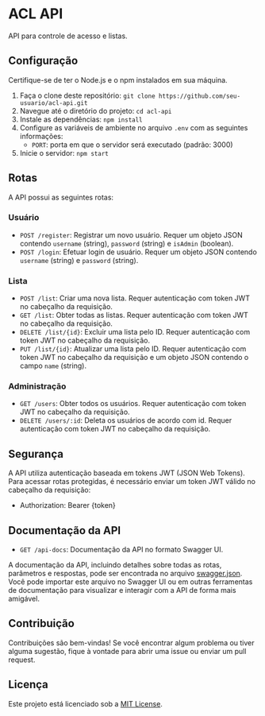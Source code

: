 # ACL API

API para controle de acesso e listas.

## Configuração

Certifique-se de ter o Node.js e o npm instalados em sua máquina.

1. Faça o clone deste repositório: `git clone https://github.com/seu-usuario/acl-api.git`
2. Navegue até o diretório do projeto: `cd acl-api`
3. Instale as dependências: `npm install`
4. Configure as variáveis de ambiente no arquivo `.env` com as seguintes informações:
   - `PORT`: porta em que o servidor será executado (padrão: 3000)
5. Inicie o servidor: `npm start`

## Rotas

A API possui as seguintes rotas:

### Usuário

- `POST /register`: Registrar um novo usuário. Requer um objeto JSON contendo `username` (string), `password` (string) e `isAdmin` (boolean).
- `POST /login`: Efetuar login de usuário. Requer um objeto JSON contendo `username` (string) e `password` (string).

### Lista

- `POST /list`: Criar uma nova lista. Requer autenticação com token JWT no cabeçalho da requisição.
- `GET /list`: Obter todas as listas. Requer autenticação com token JWT no cabeçalho da requisição.
- `DELETE /list/{id}`: Excluir uma lista pelo ID. Requer autenticação com token JWT no cabeçalho da requisição.
- `PUT /list/{id}`: Atualizar uma lista pelo ID. Requer autenticação com token JWT no cabeçalho da requisição e um objeto JSON contendo o campo `name` (string).

### Administração

- `GET /users`: Obter todos os usuários. Requer autenticação com token JWT no cabeçalho da requisição.
- `DELETE /users/:id`: Deleta os usuários de acordo com id. Requer autenticação com token JWT no cabeçalho da requisição.

## Segurança

A API utiliza autenticação baseada em tokens JWT (JSON Web Tokens). Para acessar rotas protegidas, é necessário enviar um token JWT válido no cabeçalho da requisição:

- Authorization: Bearer {token}

## Documentação da API

- `GET /api-docs`: Documentação da API no formato Swagger UI.

A documentação da API, incluindo detalhes sobre todas as rotas, parâmetros e respostas, pode ser encontrada no arquivo [swagger.json](./swagger.json). Você pode importar este arquivo no Swagger UI ou em outras ferramentas de documentação para visualizar e interagir com a API de forma mais amigável.

## Contribuição

Contribuições são bem-vindas! Se você encontrar algum problema ou tiver alguma sugestão, fique à vontade para abrir uma issue ou enviar um pull request.

## Licença

Este projeto está licenciado sob a [MIT License](LICENSE).
